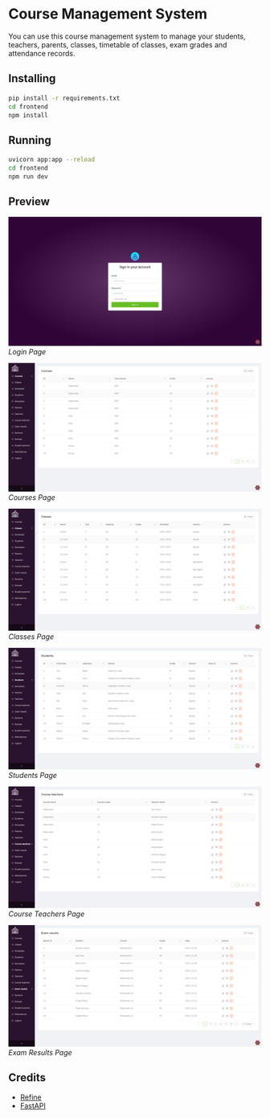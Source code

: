 # Course Management System
You can use this course management system to manage your students, teachers, parents,
classes, timetable of classes, exam grades and attendance records.

## Installing
```bash
pip install -r requirements.txt
cd frontend
npm install
```

## Running
```bash
uvicorn app:app --reload
cd frontend
npm run dev
```

## Preview
![Login Page](preview/login-page.png "Login Page")
*Login Page*

![Courses](preview/courses.png "Courses")
*Courses Page*

![Classes](preview/classes.png "Classes")
*Classes Page*

![Students](preview/students.png "Students")
*Students Page*

![Course Teachers](preview/course-teachers.png "Course Teachers")
*Course Teachers Page*

![Exam Results](preview/exam-results.png "Exam Results")
*Exam Results Page*

## Credits
- [Refine](https://github.com/pankod/refine)
- [FastAPI](https://github.com/tiangolo/fastapi)